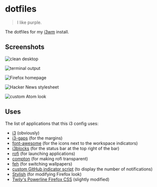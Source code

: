 # dotfiles

> I like purple.

The dotfiles for my [i3wm](http://i3wm.org/) install.

## Screenshots

![clean desktop](http://i.imgur.com/77e3lq4.png)

![terminal output](http://i.imgur.com/9tVoReZ.png)

![Firefox homepage](http://i.imgur.com/nbypInT.png)

![Hacker News stylesheet](http://i.imgur.com/444T3jP.png)

![custom Atom look](http://i.imgur.com/HYyDAt0.png)

## Uses

The list of applications that this i3 config uses:

* [i3](http://i3wm.org/) (obviously)
* [i3-gaps](https://github.com/Airblader/i3) (for the margins)
* [font-awesome](http://fontawesome.io/) (for the icons next to the workspace indicators)
* [i3blocks](https://github.com/vivien/i3blocks) (for the status bar at the top right of the bar)
* [rofi](https://github.com/DaveDavenport/rofi) (for launching applications)
* [compton](https://github.com/chjj/compton) (for making rofi transparent)
* [feh](https://github.com/derf/feh) (for switching wallpapers)
* [custom GitHub indicator script](https://github.com/aleksandar-todorovic/dotfiles/blob/master/github.sh) (to display the number of notifications)
* [Stylish](https://userstyles.org/) (for modifying Firefox look)
* [Twily's Powerline Firefox CSS](https://userstyles.org/styles/102262/twily-s-powerline-firefox-css) (slightly modified)
